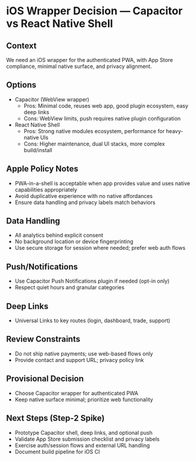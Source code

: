 # iOS Wrapper Decision — Capacitor vs React Native Shell

## Context

We need an iOS wrapper for the authenticated PWA, with App Store compliance, minimal native surface, and privacy alignment.

## Options

- Capacitor (WebView wrapper)
  - Pros: Minimal code, reuses web app, good plugin ecosystem, easy deep links
  - Cons: WebView limits, push requires native plugin configuration
- React Native Shell
  - Pros: Strong native modules ecosystem, performance for heavy-native UIs
  - Cons: Higher maintenance, dual UI stacks, more complex build/install

## Apple Policy Notes

- PWA-in-a-shell is acceptable when app provides value and uses native capabilities appropriately
- Avoid duplicative experience with no native affordances
- Ensure data handling and privacy labels match behaviors

## Data Handling

- All analytics behind explicit consent
- No background location or device fingerprinting
- Use secure storage for session where needed; prefer web auth flows

## Push/Notifications

- Use Capacitor Push Notifications plugin if needed (opt-in only)
- Respect quiet hours and granular categories

## Deep Links

- Universal Links to key routes (login, dashboard, trade, support)

## Review Constraints

- Do not ship native payments; use web-based flows only
- Provide contact and support URL; privacy policy link

## Provisional Decision

- Choose Capacitor wrapper for authenticated PWA
- Keep native surface minimal; prioritize web functionality

## Next Steps (Step-2 Spike)

- Prototype Capacitor shell, deep links, and optional push
- Validate App Store submission checklist and privacy labels
- Exercise auth/session flows and external URL handling
- Document build pipeline for iOS CI
